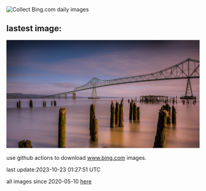 ![Collect Bing.com daily images](https://github.com/counter2015/bing-daily-images/workflows/Collect%20Bing.com%20daily%20images/badge.svg)
## lastest image:
![](images/AstoriaBridge.jpg)

use github actions to download www.bing.com images.

last update:2023-10-23 01:27:51 UTC

all images since 2020-05-10 [here](https://github.com/counter2015/bing-daily-images/tree/master/images) 
